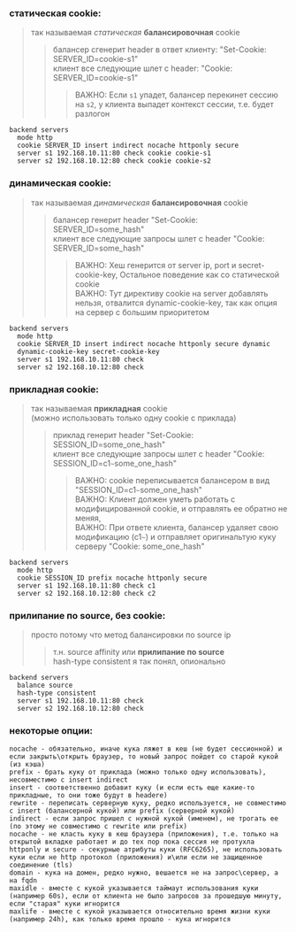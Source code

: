 ### статическая cookie:
> так называемая _статическая_ **балансировочная** cookie  
>> балансер сгенерит header в ответ клиенту: "Set-Cookie: SERVER_ID=cookie-s1"  
>> клиент все следующие шлет с header: "Cookie: SERVER_ID=cookie-s1"  
>>> ВАЖНО: Если `s1` упадет, балансер перекинет сессию на `s2`, у клиента выпадет контекст сессии, т.е. будет разлогон  

```  
backend servers
  mode http
  cookie SERVER_ID insert indirect nocache httponly secure
  server s1 192.168.10.11:80 check cookie cookie-s1
  server s2 192.168.10.12:80 check cookie cookie-s2
```

### динамическая cookie:
> так называемая _динамическая_ **балансировочная** cookie 
>> балансер генерит header "Set-Cookie: SERVER_ID=some_hash"  
>> клиент все следующие запросы шлет с header "Cookie: SERVER_ID=some_hash"  
>>> ВАЖНО: Хеш генерится от server ip, port и secret-cookie-key, Остальное поведение как со статической cookie  
>>> ВАЖНО: Тут директиву cookie на server добавлять нельзя, отвалится dynamic-cookie-key, так как опция на сервер с большим приоритетом  

```
backend servers
  mode http
  cookie SERVER_ID insert indirect nocache httponly secure dynamic
  dynamic-cookie-key secret-cookie-key
  server s1 192.168.10.11:80 check
  server s2 192.168.10.12:80 check
```

### прикладная cookie:
> так называемая **прикладная** cookie  
> (можно использовать только одну cookie с приклада)  
>> приклад генерит header "Set-Cookie: SESSION_ID=some_one_hash"  
>> клиент все следующие запросы шлет с header "Cookie: SESSION_ID=c1`~`some_one_hash"  
>>> ВАЖНО: cookie переписывается балансером в вид "SESSION_ID=c1`~`some_one_hash"  
>>> ВАЖНО: Клиент должен уметь работать с модифицированной cookie, и отправлять ее обратно не меняя,  
>>> ВАЖНО: При ответе клиента, балансер удаляет свою модификацию (c1`~`) и отправляет оригинальтую куку серверу "Cookie: some_one_hash"  

```
backend servers
  mode http
  cookie SESSION_ID prefix nocache httponly secure
  server s1 192.168.10.11:80 check c1
  server s2 192.168.10.12:80 check c2
```

### прилипание по source, без cookie:
> просто потому что метод балансировки по source ip  
>> т.н. source affinity или **прилипание по source**  
>> hash-type consistent я так понял, опионально  

```
backend servers
  balance source
  hash-type consistent
  server s1 192.168.10.11:80 check
  server s2 192.168.10.12:80 check
```

### некоторые опции:
```
nocache - обязательно, иначе кука ляжет в кеш (не будет сессионной) и если закрыть\открыть браузер, то новый запрос пойдет со старой кукой (из кэша)
prefix - брать куку от приклада (можно только одну использовать), несовместимо с insert indirect
insert - соответственно добавит куку (и если есть еще какие-то прикладные, то они тоже будут в headerе)
rewrite - переписать серверную куку, редко используется, не совместимо с insert (балансерной кукой) или prefix (серверной кукой)
indirect - если запрос пришел с нужной кукой (именем), не трогать ее (по этому не совместимо с rewrite или prefix)
nocache - не класть куку в кеш браузера (приложения), т.е. только на открытой вкладке работает и до тех пор пока сессия не протухла
httponly и secure - секурные атрибуты куки (RFC6265), не использовать куки если не http протокол (приложения) и\или если не защищенное соединение (tls)
domain - кука на домен, редко нужно, вешается не на запрос\сервер, а на fqdn
maxidle - вместе с кукой указывается таймаут использования куки (например 60s), если от клиента не было запросов за прошедшую минуту, если "старая" куки игнорится
maxlife - вместе с кукой указывается относительно время жизни куки (например 24h), как только время прошло - кука игнорится
```